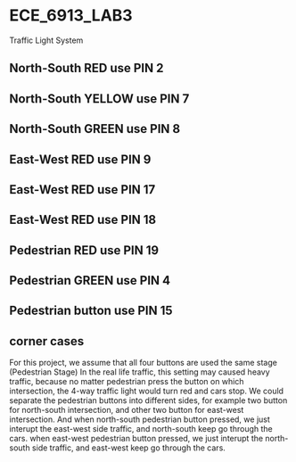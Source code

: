 # ECE_6913_LAB3
 Traffic Light System

## North-South RED use PIN 2
## North-South YELLOW use PIN 7
## North-South GREEN use PIN 8
## East-West RED use PIN 9
## East-West  RED use PIN 17
## East-West  RED use PIN 18
## Pedestrian RED use PIN 19
## Pedestrian GREEN use PIN 4
## Pedestrian button use PIN 15

## corner cases
 For this project, we assume that all four buttons are used the same stage (Pedestrian Stage)
 In the real life traffic, this setting may caused heavy traffic, because no matter pedestrian press the button on which intersection, the 4-way traffic light would turn red and cars stop.
 We could separate the pedestrian buttons into different sides, for example two button for north-south intersection, and other two button for east-west intersection. And when north-south pedestrian button pressed, we just interupt the east-west side traffic, and north-south keep go through the cars. when east-west pedestrian button pressed, we just interupt the north-south side traffic, and east-west keep go through the cars. 